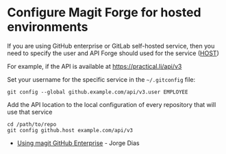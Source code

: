 # Configure Magit Forge for hosted environments

If you are using GitHub enterprise or GitLab self-hosted service, then you need to specify the user and API Forge should used for the service ([HOST](https://magit.vc/manual/ghub/Setting-the-Username.html#Setting-the-Username))

For example, if the API is available at https://practical.li/api/v3

Set your username for the specific service in the `~/.gitconfig` file:
```shell
git config --global github.example.com/api/v3.user EMPLOYEE
```

Add the API location to the local configuration of every repository that will use that service
```shell
cd /path/to/repo
git config github.host example.com/api/v3
```
* [Using magit GitHub Enterprise](https://mrdias.com/2018/04/01/using-magit-with-github-enterprise.html) - Jorge Dias
